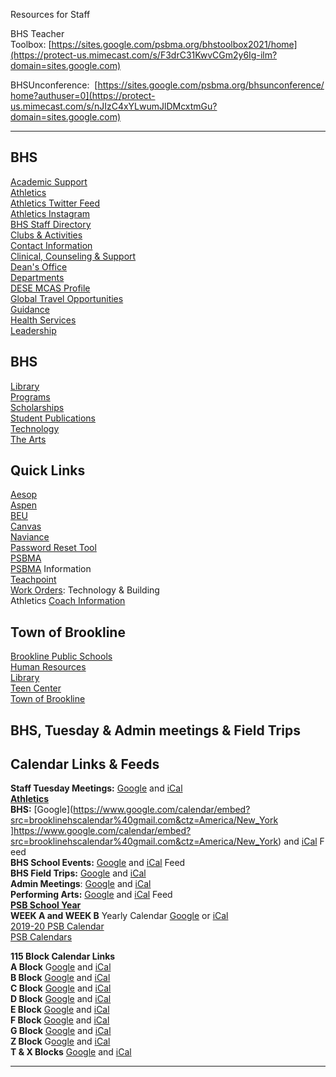Resources for Staff  
  
​BHS Teacher Toolbox: [https://sites.google.com/psbma.org/bhstoolbox2021/home](https://protect-us.mimecast.com/s/F3drC31KwvCGm2y6Ig-ilm?domain=sites.google.com)  
  
BHSUnconference:  [https://sites.google.com/psbma.org/bhsunconference/home?authuser=0](https://protect-us.mimecast.com/s/nJIzC4xYLwumJlDMcxtmGu?domain=sites.google.com)  

--------------------------------------------------------------------------------------------------------------------------------------------------------------------------------------------------------------------------------------------------------------------------------------------------------------------------------------------------------------------------

BHS
---

[Academic Support](/academic-support-centers.html)  
[Athletics](/athletics.html)  
[Athletics Twitter Feed](https://twitter.com/bhs_warriors)  
[Athletics Instagram](http://instagram.com/brooklineathletics)  
[BHS Staff Directory](/bhs-staff-directory.html)  
[Clubs & Activities](/clubs-and-activities-list.html)  
[Contact Information](/contact-information.html)  
[Clinical, Counseling & Support](/clinical-counseling--support-services.html)  
[Dean's Office](/deans-office.html)  
[Departments](/departments.html)  
[DESE MCAS Profile](http://profiles.doe.mass.edu/profiles/general.aspx?topNavId=1&orgcode=00460505&orgtypecode=6&)  
[Global Travel Opportunities](/global-learning-opportunities.html)  
[Guidance](/guidance.html)  
[Health Services](/health-services.html)  
[Leadership](/leadership.html)

BHS
---

[Library](http://bhslibrary.weebly.com/)  
[Programs](/programs--initiatives.html)  
[Scholarships](/scholarship-information.html)  
[Student Publications](/student-publications.html)  
[Technology](/technology-information--accounts.html)  
[The Arts](/the-arts.html)

Quick Links
-----------

[Aesop](https://login.frontlineeducation.com/sso/psbma)  
[Aspen](https://ma-brookline.myfollett.com/aspen)  
[BEU](https://beu.groupsite.com/login)  
[Canvas](http://brookline.instructure.com)  
[Naviance](https://succeed.naviance.com/auth/signin)  
[Password Reset Tool](https://rmp.brooklinema.gov)  
[​](https://succeed.naviance.com/signin.php)[PSBMA](http://psbma.org)  
[​PSBMA](https://docs.google.com/document/d/1HkeyjwYvUpsKSt_Kyy2P4wRl57d0EHNqY5Di_kKpmFQ/edit?usp=sharing) Information  
[Teachpoint](https://tp1.goteachpoint.com)  
[Work Orders](http://home.brooklinema.gov/index.php/how-do-i/work-orders): Technology & Building  
Athletics [Coach Information](/athletics-directory.html)

Town of Brookline
-----------------

[Brookline Public Schools](http://www.brookline.k12.ma.us)  
[Human Resources](http://www.brooklinema.gov/282/Human-Resources-Office)  
[Library](http://www.brooklinelibrary.org)  
[Teen Center](http://www.brooklineteencenter.org)  
[Town of Brookline](http://www.brooklinema.gov)

BHS, Tuesday & Admin meetings & Field Trips
-------------------------------------------

Calendar Links & Feeds
----------------------

**Staff Tuesday Meetings:** [Google](https://calendar.google.com/calendar/embed?src=svqnrodl06ijhrtc7vftqcuq6o%40group.calendar.google.com&ctz=America/New_York) and [iCal](https://calendar.google.com/calendar/ical/svqnrodl06ijhrtc7vftqcuq6o%40group.calendar.google.com/public/basic.ics)  
**[Athletics](http://schedules.schedulestar.com/Brookline-High-School-Brookline-MA/5day)   
BHS:** [Google](https://www.google.com/calendar/embed?src=brooklinehscalendar%40gmail.com&ctz=America/New_York ]https://www.google.com/calendar/embed?src=brooklinehscalendar%40gmail.com&ctz=America/New_York) and [iCal](https://www.google.com/calendar/ical/brooklinehscalendar%40gmail.com/public/basic.ics) Feed  
**BHS School Events:** [Google](https://www.google.com/calendar/embed?src=os34jv0lhlupfht6a740mj57cg%40group.calendar.google.com&ctz=America/New_York) and [iCal](https://calendar.google.com/calendar/ical/os34jv0lhlupfht6a740mj57cg%40group.calendar.google.com/public/basic.ics) Feed  
**BHS Field Trips:** [Google](https://calendar.google.com/calendar/embed?src=psbma.org_7paaai9kaqk8jjbqjbqcbkbhjg%40group.calendar.google.com&ctz=America/New_York) and [iCal](https://calendar.google.com/calendar/ical/psbma.org_7paaai9kaqk8jjbqjbqcbkbhjg%40group.calendar.google.com/public/basic.ics)  
**Admin Meetings**: [Google](https://www.google.com/calendar/embed?src=4kk9q8vqpjjnd014qpst45cr6c%40group.calendar.google.com&ctz=America/New_York%20]https://www.google.com/calendar/embed?src=4kk9q8vqpjjnd014qpst45cr6c%40group.calendar.google.com&ctz=America/New_York) and [iCal](http://[%20https://www.google.com/calendar/ical/4kk9q8vqpjjnd014qpst45cr6c%40group.calendar.google.com/public/basic.ics%20]https://www.google.com/calendar/ical/4kk9q8vqpjjnd014qpst45cr6c%40group.calendar.google.com/public/basic.ics) ​  
**Performing Arts:** [Google](https://www.google.com/calendar/embed?src=r7bp0pdrks9d1doq17q9qpkct4%40group.calendar.google.com&ctz=America/New_York) and [iCal](https://www.google.com/calendar/ical/r7bp0pdrks9d1doq17q9qpkct4%40group.calendar.google.com/public/basic.ics) Feed  
​**[PSB School Year  
​](http://www.brookline.k12.ma.us/Page/2)**[​](/calendars.html)**WEEK A and WEEK B** Yearly Calendar [Google](https://calendar.google.com/calendar/embed?src=psbma.org_nd9ofrk7jn48r1p4pav0liiato%40group.calendar.google.com&ctz=America%2FNew_York) or [iCal](https://calendar.google.com/calendar/ical/psbma.org_nd9ofrk7jn48r1p4pav0liiato%40group.calendar.google.com/public/basic.ics)  
[2019-20 PSB Calendar](https://www.brookline.k12.ma.us/cms/lib/MA01907509/Centricity/Domain/4/2019-2020%20District%20Calendar_revised%207.18.19.pdf)  
[​PSB Calendars](https://www.brookline.k12.ma.us/Page/2)

**115 Block Calendar Links  
​A Block** G[oogle](https://www.google.com/calendar/embed?src=5frdrds60j1ht155qmejinujt0%40group.calendar.google.com&ctz=America/New_York) and [iCal](https://www.google.com/calendar/ical/5frdrds60j1ht155qmejinujt0%40group.calendar.google.com/public/basic.ics)  
**B Block** [Google](https://www.google.com/calendar/embed?src=dl4puu3ndpl51k1vr7b8fc1n7o%40group.calendar.google.com&ctz=America/New_York) and [iCal](https://www.google.com/calendar/ical/dl4puu3ndpl51k1vr7b8fc1n7o%40group.calendar.google.com/public/basic.ics)  
**C Block** [G](https://www.google.com/calendar/embed?src=sbcvnne6kualnj693jeqvdrf80%40group.calendar.google.com&ctz=America/New_York)[oogle](https://www.google.com/calendar/embed?src=sbcvnne6kualnj693jeqvdrf80%40group.calendar.google.com&ctz=America/New_York) and [iCal](https://www.google.com/calendar/ical/sbcvnne6kualnj693jeqvdrf80%40group.calendar.google.com/public/basic.ics)  
**D Block** [G](https://www.google.com/calendar/embed?src=64jd124ksdfcu2j9upfoaat328%40group.calendar.google.com&ctz=America/New_York)[oogle](https://www.google.com/calendar/embed?src=64jd124ksdfcu2j9upfoaat328%40group.calendar.google.com&ctz=America/New_York) and [iCal](https://www.google.com/calendar/ical/64jd124ksdfcu2j9upfoaat328%40group.calendar.google.com/public/basic.ics)  
**E Block** [G](https://www.google.com/calendar/embed?src=rslo76r0cvkt50rn2jumluvsg8%40group.calendar.google.com&ctz=America/New_York)[oogle](https://www.google.com/calendar/embed?src=rslo76r0cvkt50rn2jumluvsg8%40group.calendar.google.com&ctz=America/New_York) and [iCal](https://www.google.com/calendar/ical/rslo76r0cvkt50rn2jumluvsg8%40group.calendar.google.com/public/basic.ics)  
**F Block** [G](https://www.google.com/calendar/embed?src=1komhc6nfbns2ib1j9gese0im8%40group.calendar.google.com&ctz=America/New_York)[oogle](https://www.google.com/calendar/embed?src=1komhc6nfbns2ib1j9gese0im8%40group.calendar.google.com&ctz=America/New_York) and [iCal](https://www.google.com/calendar/ical/1komhc6nfbns2ib1j9gese0im8%40group.calendar.google.com/public/basic.ics)  
**G Block** [G](https://www.google.com/calendar/embed?src=n2b7hl51t2pb934qbl35s5ut60%40group.calendar.google.com&ctz=America/New_York)[oogle](https://www.google.com/calendar/embed?src=n2b7hl51t2pb934qbl35s5ut60%40group.calendar.google.com&ctz=America/New_York) and [iCal](https://www.google.com/calendar/ical/n2b7hl51t2pb934qbl35s5ut60%40group.calendar.google.com/public/basic.ics)  
**Z Block** G[oogle](https://calendar.google.com/calendar/embed?src=cl5unnqfsod2g7ncgvl12r5igc%40group.calendar.google.com&ctz=America%2FNew_York) and [iCal](https://calendar.google.com/calendar/ical/cl5unnqfsod2g7ncgvl12r5igc%40group.calendar.google.com/public/basic.ics)  
**T & X Blocks** [Google](https://calendar.google.com/calendar/embed?src=tsvlt9rhfdnu9shn6kglpdivr8%40group.calendar.google.com&ctz=America%2FNew_York) and [iCal](https://calendar.google.com/calendar/ical/tsvlt9rhfdnu9shn6kglpdivr8%40group.calendar.google.com/public/basic.ics)

* * *